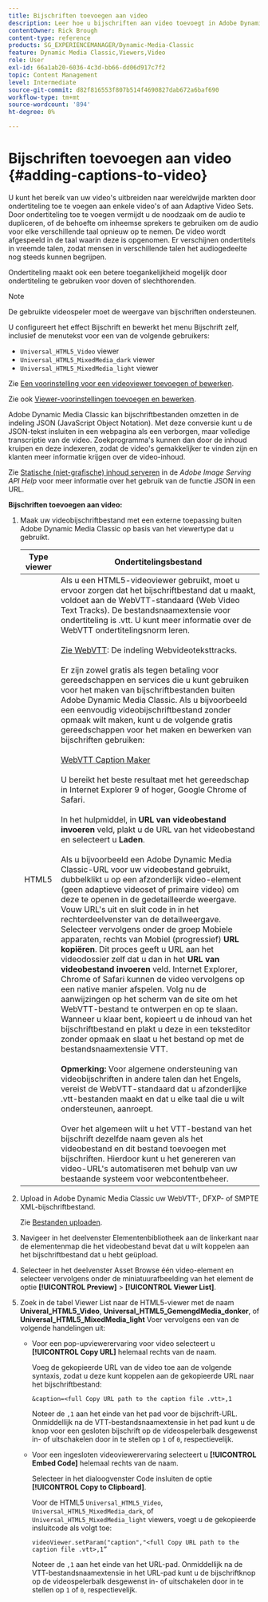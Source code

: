 ```yaml
---
title: Bijschriften toevoegen aan video
description: Leer hoe u bijschriften aan video toevoegt in Adobe Dynamic Media Classic.
contentOwner: Rick Brough
content-type: reference
products: SG_EXPERIENCEMANAGER/Dynamic-Media-Classic
feature: Dynamic Media Classic,Viewers,Video
role: User
exl-id: 66a1ab20-6036-4c3d-bb66-dd06d917c7f2
topic: Content Management
level: Intermediate
source-git-commit: d82f816553f807b514f4690827dab672a6baf690
workflow-type: tm+mt
source-wordcount: '894'
ht-degree: 0%

---
```


# Bijschriften toevoegen aan video {#adding-captions-to-video}

U kunt het bereik van uw video&#39;s uitbreiden naar wereldwijde markten door ondertiteling toe te voegen aan enkele video&#39;s of aan Adaptive Video Sets. Door ondertiteling toe te voegen vermijdt u de noodzaak om de audio te dupliceren, of de behoefte om inheemse sprekers te gebruiken om de audio voor elke verschillende taal opnieuw op te nemen. De video wordt afgespeeld in de taal waarin deze is opgenomen. Er verschijnen ondertitels in vreemde talen, zodat mensen in verschillende talen het audiogedeelte nog steeds kunnen begrijpen.

Ondertiteling maakt ook een betere toegankelijkheid mogelijk door ondertiteling te gebruiken voor doven of slechthorenden.

>[!NOTE]
>
>De gebruikte videospeler moet de weergave van bijschriften ondersteunen.

U configureert het effect Bijschrift en bewerkt het menu Bijschrift zelf, inclusief de menutekst voor een van de volgende gebruikers:

* `Universal_HTML5_Video` viewer
* `Universal_HTML5_MixedMedia_dark` viewer
* `Universal_HTML5_MixedMedia_light` viewer

Zie [Een voorinstelling voor een videoviewer toevoegen of bewerken](previewing-videos-video-viewer.md#adding_or_editing_a_video_viewer_preset).

Zie ook [Viewer-voorinstellingen toevoegen en bewerken](application-setup.md#adding_and_editing_viewer_presets).

Adobe Dynamic Media Classic kan bijschriftbestanden omzetten in de indeling JSON (JavaScript Object Notation). Met deze conversie kunt u de JSON-tekst insluiten in een webpagina als een verborgen, maar volledige transcriptie van de video. Zoekprogramma&#39;s kunnen dan door de inhoud kruipen en deze indexeren, zodat de video&#39;s gemakkelijker te vinden zijn en klanten meer informatie krijgen over de video-inhoud.

Zie [Statische (niet-grafische) inhoud serveren](https://experienceleague.adobe.com/docs/dynamic-media-developer-resources/image-serving-api/image-serving-api/c-serving-static-nonimage-contents.html?lang=en#image-serving-api) in de *Adobe Image Serving API Help* voor meer informatie over het gebruik van de functie JSON in een URL.

**Bijschriften toevoegen aan video:**

1. Maak uw videobijschriftbestand met een externe toepassing buiten Adobe Dynamic Media Classic op basis van het viewertype dat u gebruikt.

   | Type viewer | Ondertitelingsbestand |
   |--- |--- |
   | HTML5 | Als u een HTML5-videoviewer gebruikt, moet u ervoor zorgen dat het bijschriftbestand dat u maakt, voldoet aan de WebVTT-standaard (Web Video Text Tracks). De bestandsnaamextensie voor ondertiteling is .vtt. U kunt meer informatie over de WebVTT ondertitelingsnorm leren.<br><br>[Zie WebVTT](https://w3c.github.io/webvtt/): De indeling Webvideoteksttracks. <br><br>Er zijn zowel gratis als tegen betaling voor gereedschappen en services die u kunt gebruiken voor het maken van bijschriftbestanden buiten Adobe Dynamic Media Classic. Als u bijvoorbeeld een eenvoudig videobijschriftbestand zonder opmaak wilt maken, kunt u de volgende gratis gereedschappen voor het maken en bewerken van bijschriften gebruiken: <br><br>[WebVTT Caption Maker](https://testdrive-archive.azurewebsites.net/Graphics/CaptionMaker/Default.html) <br><br>U bereikt het beste resultaat met het gereedschap in Internet Explorer 9 of hoger, Google Chrome of Safari. <br><br>In het hulpmiddel, in <b>URL van videobestand invoeren</b> veld, plakt u de URL van het videobestand en selecteert u <b>Laden</b>. <br><br>Als u bijvoorbeeld een Adobe Dynamic Media Classic-URL voor uw videobestand gebruikt, dubbelklikt u op een afzonderlijk video-element (geen adaptieve videoset of primaire video) om deze te openen in de gedetailleerde weergave. Vouw URL&#39;s uit en sluit code in in het rechterdeelvenster van de detailweergave. Selecteer vervolgens onder de groep Mobiele apparaten, rechts van Mobiel (progressief) <b>URL kopiëren</b>. Dit proces geeft u URL aan het videodossier zelf dat u dan in het <b>URL van videobestand invoeren</b> veld. Internet Explorer, Chrome of Safari kunnen de video vervolgens op een native manier afspelen. Volg nu de aanwijzingen op het scherm van de site om het WebVTT-bestand te ontwerpen en op te slaan. Wanneer u klaar bent, kopieert u de inhoud van het bijschriftbestand en plakt u deze in een teksteditor zonder opmaak en slaat u het bestand op met de bestandsnaamextensie VTT. <br><br><b>Opmerking:</b> Voor algemene ondersteuning van videobijschriften in andere talen dan het Engels, vereist de WebVTT-standaard dat u afzonderlijke .vtt-bestanden maakt en dat u elke taal die u wilt ondersteunen, aanroept. <br><br>Over het algemeen wilt u het VTT-bestand van het bijschrift dezelfde naam geven als het videobestand en dit bestand toevoegen met bijschriften. Hierdoor kunt u het genereren van video-URL&#39;s automatiseren met behulp van uw bestaande systeem voor webcontentbeheer. |

1. Upload in Adobe Dynamic Media Classic uw WebVTT-, DFXP- of SMPTE XML-bijschriftbestand.

   Zie [Bestanden uploaden](uploading-files.md#uploading_files).

1. Navigeer in het deelvenster Elementenbibliotheek aan de linkerkant naar de elementenmap die het videobestand bevat dat u wilt koppelen aan het bijschriftbestand dat u hebt geüpload.
1. Selecteer in het deelvenster Asset Browse één video-element en selecteer vervolgens onder de miniatuurafbeelding van het element de optie **[!UICONTROL Preview]** > **[!UICONTROL Viewer List]**.
1. Zoek in de tabel Viewer List naar de HTML5-viewer met de naam **Univeral_HTML5_Video**, **Universal_HTML5_GemengdMedia_donker**, of **Universal_HTML5_MixedMedia_light** Voer vervolgens een van de volgende handelingen uit:

   * Voor een pop-upviewerervaring voor video selecteert u **[!UICONTROL Copy URL]** helemaal rechts van de naam.

     Voeg de gekopieerde URL van de video toe aan de volgende syntaxis, zodat u deze kunt koppelen aan de gekopieerde URL naar het bijschriftbestand:

     `&caption=<full Copy URL path to the caption file .vtt>,1`

     Noteer de `,1` aan het einde van het pad voor de bijschrift-URL. Onmiddellijk na de VTT-bestandsnaamextensie in het pad kunt u de knop voor een gesloten bijschrift op de videospelerbalk desgewenst in- of uitschakelen door in te stellen op `1` of `0`, respectievelijk.

   * Voor een ingesloten videoviewerervaring selecteert u **[!UICONTROL Embed Code]** helemaal rechts van de naam.

     Selecteer in het dialoogvenster Code insluiten de optie **[!UICONTROL Copy to Clipboard]**.

     Voor de HTML5 `Universal_HTML5_Video`, `Universal_HTML5_MixedMedia_dark`, of `Universal_HTML5_MixedMedia_light` viewers, voegt u de gekopieerde insluitcode als volgt toe:

     `videoViewer.setParam("caption","<full Copy URL path to the caption file .vtt>,1”`

     Noteer de `,1` aan het einde van het URL-pad. Onmiddellijk na de VTT-bestandsnaamextensie in het URL-pad kunt u de bijschriftknop op de videospelerbalk desgewenst in- of uitschakelen door in te stellen op `1` of `0`, respectievelijk.
